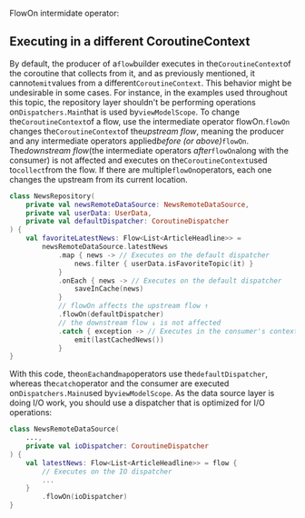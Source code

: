 FlowOn intermidate operator:

## Executing in a different CoroutineContext

By default, the producer of a`flow`builder executes in the`CoroutineContext`of the coroutine that collects from it, and as previously mentioned, it cannot`emit`values from a different`CoroutineContext`. This behavior might be undesirable in some cases. For instance, in the examples used throughout this topic, the repository layer shouldn't be performing operations on`Dispatchers.Main`that is used by`viewModelScope`.
To change the`CoroutineContext`of a flow, use the intermediate
operator flowOn.`flowOn` changes the`CoroutineContext`of the*upstream flow*, meaning the producer and any intermediate operators applied*before (or above)*`flowOn`. The*downstream flow*(the intermediate operators *after*`flowOn`along with the consumer) is not affected and executes on the`CoroutineContext`used to`collect`from the flow. If there are multiple`flowOn`operators, each one changes the upstream from its current location.
```kt
class NewsRepository(
    private val newsRemoteDataSource: NewsRemoteDataSource,
    private val userData: UserData,
    private val defaultDispatcher: CoroutineDispatcher
) {
    val favoriteLatestNews: Flow<List<ArticleHeadline>> =
        newsRemoteDataSource.latestNews
            .map { news -> // Executes on the default dispatcher
                news.filter { userData.isFavoriteTopic(it) }
            }
            .onEach { news -> // Executes on the default dispatcher
                saveInCache(news)
            }
            // flowOn affects the upstream flow ↑
            .flowOn(defaultDispatcher)
            // the downstream flow ↓ is not affected
            .catch { exception -> // Executes in the consumer's context
                emit(lastCachedNews())
            }
}
```

With this code, the`onEach`and`map`operators use the`defaultDispatcher`, whereas the`catch`operator and the consumer are executed on`Dispatchers.Main`used by`viewModelScope`.
As the data source layer is doing I/O work, you should use a dispatcher that is optimized for I/O operations:
```kt
class NewsRemoteDataSource(
    ...,
    private val ioDispatcher: CoroutineDispatcher
) {
    val latestNews: Flow<List<ArticleHeadline>> = flow {
        // Executes on the IO dispatcher
        ...
    }
        .flowOn(ioDispatcher)
}
```